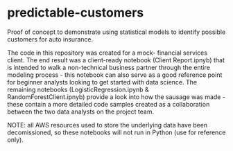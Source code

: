 # predictable-customers
Proof of concept to demonstrate using statistical models to identify possible customers for auto insurance.

The code in this repository was created for a mock- financial services client. The end result was a client-ready notebook (Client Report.ipnyb) that is intended to walk a non-technical business partner through the entire modeling process - this notebook can also serve as a good reference point for beginner analysts looking to get started with data science. The remaining notebooks (LogisticRegression.ipynb & RandomForestClient.ipnyb) provide a look into how the sausage was made - these contain a more detailed code samples created as a collaboration between the two data analysts on the project team. 

NOTE: all AWS resources used to store the underlying data have been decomissioned, so these notebooks will not run in Python (use for reference only).
